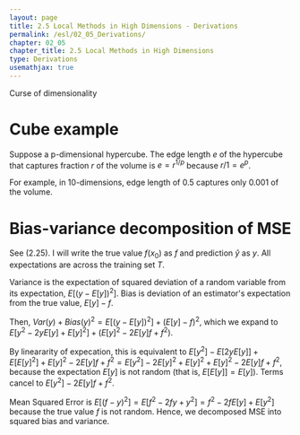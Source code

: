 ```yaml
---
layout: page
title: 2.5 Local Methods in High Dimensions - Derivations
permalink: /esl/02_05_Derivations/
chapter: 02_05
chapter_title: 2.5 Local Methods in High Dimensions
type: Derivations
usemathjax: true
---
```


Curse of dimensionality

# Cube example

Suppose a p-dimensional hypercube. The edge length $e$ of the hypercube that captures fraction $r$ of the volume is $e = r^{1/p}$ because $r / 1 = e^p$. 

For example, in 10-dimensions, edge length of 0.5 captures only 0.001 of the volume.

# Bias-variance decomposition of MSE

See (2.25). I will write the true value $f(x_0)$ as $f$ and prediction $\hat{y}$ as $y$. All expectations are across the training set $T$.

Variance is the expectation of squared deviation of a random variable from its expectation, $E [(y - E[y])^2]$. Bias is deviation of an estimator's expectation from the true value, $E[y] - f$.

Then, $Var(y) + Bias(y)^2 = E [(y - E[y])^2] + (E[y] - f)^2$, which we expand to $E[y^2 - 2 y E[y] + E[y]^2] + (E[y]^2 - 2 E[y]f + f^2).$

By lineararity of expecation, this is equivalent to $E[y^2] - E[2 y E[y]] + E[E[y]^2] + E[y]^2 - 2 E[y]f + f^2 
= E[y^2] - 2 E[y]^2 + E[y]^2 + E[y]^2 - 2 E[y]f + f^2,$ because the expectation $E[y]$ is not random (that is, $E[E[y]] = E[y]$). Terms cancel to $E[y^2] - 2 E[y]f + f^2$.

Mean Squared Error is $E[(f - y)^2] = E[f^2 - 2fy + y^2] = f^2 - 2fE[y] + E[y^2]$ because the true value $f$ is not random. Hence, we decomposed MSE into squared bias and variance.
